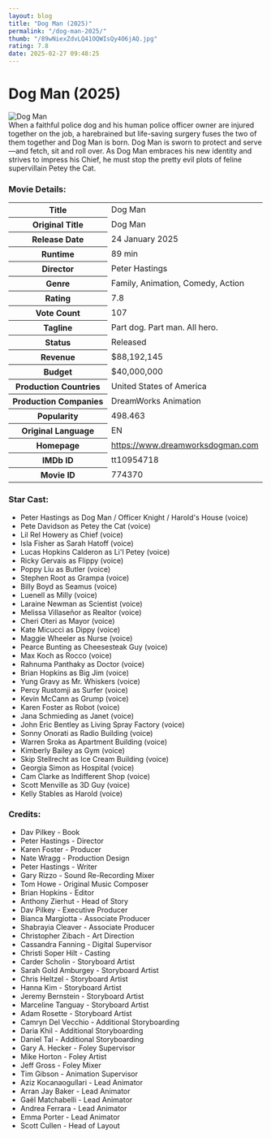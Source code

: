 ```yaml
---
layout: blog
title: "Dog Man (2025)"
permalink: "/dog-man-2025/"
thumb: "/89wNiexZdvLQ41OQWIsQy4O6jAQ.jpg"
rating: 7.8
date: 2025-02-27 09:48:25
---
```

<h1 class="title">Dog Man (2025)</h1><div class="poster"><img src="{{ site.imglink }}/89wNiexZdvLQ41OQWIsQy4O6jAQ.jpg" alt="Dog Man" class="img-fluid rounded"/></div><div class="plot">When a faithful police dog and his human police officer owner are injured together on the job, a harebrained but life-saving surgery fuses the two of them together and Dog Man is born. Dog Man is sworn to protect and serve—and fetch, sit and roll over. As Dog Man embraces his new identity and strives to impress his Chief, he must stop the pretty evil plots of feline supervillain Petey the Cat.</div><h3>Movie Details:</h3><table class="table table-bordered details"><tr><th>Title</th><td>Dog Man</td></tr><tr><th>Original Title</th><td>Dog Man</td></tr><tr><th>Release Date</th><td>24 January 2025</td></tr><tr><th>Runtime</th><td>89 min</td></tr><tr><th>Director</th><td>Peter Hastings</td></tr><tr><th>Genre</th><td>Family, Animation, Comedy, Action</td></tr><tr><th>Rating</th><td>7.8</td></tr><tr><th>Vote Count</th><td>107</td></tr><tr><th>Tagline</th><td>Part dog. Part man. All hero.</td></tr><tr><th>Status</th><td>Released</td></tr><tr><th>Revenue</th><td>$88,192,145</td></tr><tr><th>Budget</th><td>$40,000,000</td></tr><tr><th>Production Countries</th><td>United States of America</td></tr><tr><th>Production Companies</th><td>DreamWorks Animation</td></tr><tr><th>Popularity</th><td>498.463</td></tr><tr><th>Original Language</th><td>EN</td></tr><tr><th>Homepage</th><td><a href="https://www.dreamworksdogman.com" target="_blank">https://www.dreamworksdogman.com</a></td></tr><tr><th>IMDb ID</th><td>tt10954718</td></tr><tr><th>Movie ID</th><td>774370</td></tr></table><h3>Star Cast:</h3><ul class="list-group cast"><li>Peter Hastings as Dog Man / Officer Knight / Harold's House (voice)</li><li>Pete Davidson as Petey the Cat (voice)</li><li>Lil Rel Howery as Chief (voice)</li><li>Isla Fisher as Sarah Hatoff (voice)</li><li>Lucas Hopkins Calderon as Li'l Petey (voice)</li><li>Ricky Gervais as Flippy (voice)</li><li>Poppy Liu as Butler (voice)</li><li>Stephen Root as Grampa (voice)</li><li>Billy Boyd as Seamus (voice)</li><li>Luenell as Milly (voice)</li><li>Laraine Newman as Scientist (voice)</li><li>Melissa Villaseñor as Realtor (voice)</li><li>Cheri Oteri as Mayor (voice)</li><li>Kate Micucci as Dippy (voice)</li><li>Maggie Wheeler as Nurse (voice)</li><li>Pearce Bunting as Cheesesteak Guy (voice)</li><li>Max Koch as Rocco (voice)</li><li>Rahnuma Panthaky as Doctor (voice)</li><li>Brian Hopkins as Big Jim (voice)</li><li>Yung Gravy as Mr. Whiskers (voice)</li><li>Percy Rustomji as Surfer (voice)</li><li>Kevin McCann as Grump (voice)</li><li>Karen Foster as Robot (voice)</li><li>Jana Schmieding as Janet (voice)</li><li>John Eric Bentley as Living Spray Factory (voice)</li><li>Sonny Onorati as Radio Building (voice)</li><li>Warren Sroka as Apartment Building (voice)</li><li>Kimberly Bailey as Gym (voice)</li><li>Skip Stellrecht as Ice Cream Building (voice)</li><li>Georgia Simon as Hospital (voice)</li><li>Cam Clarke as Indifferent Shop (voice)</li><li>Scott Menville as 3D Guy (voice)</li><li>Kelly Stables as Harold (voice)</li></ul><h3>Credits:</h3><ul class="list-group crew"><li>Dav Pilkey - Book</li><li>Peter Hastings - Director</li><li>Karen Foster - Producer</li><li>Nate Wragg - Production Design</li><li>Peter Hastings - Writer</li><li>Gary Rizzo - Sound Re-Recording Mixer</li><li>Tom Howe - Original Music Composer</li><li>Brian Hopkins - Editor</li><li>Anthony Zierhut - Head of Story</li><li>Dav Pilkey - Executive Producer</li><li>Bianca Margiotta - Associate Producer</li><li>Shabrayia Cleaver - Associate Producer</li><li>Christopher Zibach - Art Direction</li><li>Cassandra Fanning - Digital Supervisor</li><li>Christi Soper Hilt - Casting</li><li>Carder Scholin - Storyboard Artist</li><li>Sarah Gold Amburgey - Storyboard Artist</li><li>Chris Heltzel - Storyboard Artist</li><li>Hanna Kim - Storyboard Artist</li><li>Jeremy Bernstein - Storyboard Artist</li><li>Marceline Tanguay - Storyboard Artist</li><li>Adam Rosette - Storyboard Artist</li><li>Camryn Del Vecchio - Additional Storyboarding</li><li>Daria Khil - Additional Storyboarding</li><li>Daniel Tal - Additional Storyboarding</li><li>Gary A. Hecker - Foley Supervisor</li><li>Mike Horton - Foley Artist</li><li>Jeff Gross - Foley Mixer</li><li>Tim Gibson - Animation Supervisor</li><li>Aziz Kocanaogullari - Lead Animator</li><li>Arran Jay Baker - Lead Animator</li><li>Gaël Matchabelli - Lead Animator</li><li>Andrea Ferrara - Lead Animator</li><li>Emma Porter - Lead Animator</li><li>Scott Cullen - Head of Layout</li></ul>